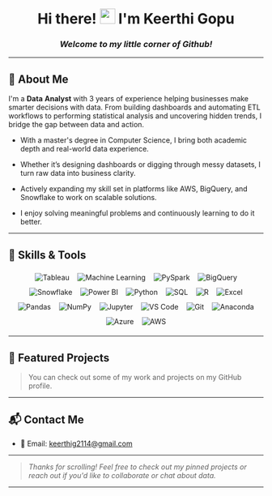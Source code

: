 <div align="center">

<h1>
 Hi there!
    <img src="https://media.giphy.com/media/hvRJCLFzcasrR4ia7z/giphy.gif" width="30px"/>
    I'm Keerthi Gopu
</h1>

###  *Welcome to my little corner of Github!*

</div>



---

## 📘 About Me

I'm a **Data** **Analyst** with 3 years of experience helping businesses make smarter decisions with data. From building dashboards and automating ETL workflows to performing statistical analysis and uncovering hidden trends, I bridge the gap between data and action.

- With a master's degree in Computer Science, I bring both academic depth and real-world data experience.

- Whether it’s designing dashboards or digging through messy datasets, I turn raw data into business clarity.

- Actively expanding my skill set in platforms like AWS, BigQuery, and Snowflake to work on scalable solutions.

- I enjoy solving meaningful problems and continuously learning to do it better.

---

## 🚀 Skills & Tools

<div align="center">

  <img src="https://img.shields.io/badge/Tableau-E97627?style=for-the-badge&logo=tableau&logoColor=white" alt="Tableau" style="margin: 6px;"/>
  <img src="https://img.shields.io/badge/Machine%20Learning-FF6F00?style=for-the-badge&logo=tensorflow&logoColor=white" alt="Machine Learning" style="margin: 6px;" />
  <img src="https://img.shields.io/badge/PySpark-E34A20?style=for-the-badge&logo=apache-spark&logoColor=white" alt="PySpark" style="margin:6px;" />
  <img src="https://img.shields.io/badge/BigQuery-669DF6?style=for-the-badge&logo=google-cloud&logoColor=white" alt="BigQuery" style="margin: 6px;" />
  <img src="https://img.shields.io/badge/Snowflake-29B5E8?style=for-the-badge&logo=snowflake&logoColor=white" alt="Snowflake" style="margin: 6px;"/>
  <img src="https://img.shields.io/badge/Power%20BI-F2C811?style=for-the-badge&logo=powerbi&logoColor=black" alt="Power BI" style="margin: 6px;"/>
  <img src="https://img.shields.io/badge/Python-3776AB?style=for-the-badge&logo=python&logoColor=white" alt="Python" style="margin: 6px;"/>
  <img src="https://img.shields.io/badge/SQL-003B57?style=for-the-badge&logo=postgresql&logoColor=white" alt="SQL" style="margin: 6px;" />
  <img src="https://img.shields.io/badge/R-276DC3?style=for-the-badge&logo=r&logoColor=white" alt="R" style="margin:6px;"/>
  <img src="https://img.shields.io/badge/Excel-217346?style=for-the-badge&logo=microsoft-excel&logoColor=white" alt="Excel" style="margin: 6px;"/>
  <img src="https://img.shields.io/badge/Pandas-150458?style=for-the-badge&logo=pandas&logoColor=white" alt="Pandas" style="margin: 6px;"/>
  <img src="https://img.shields.io/badge/NumPy-013243?style=for-the-badge&logo=numpy&logoColor=white" alt="NumPy" style="margin: 6px;"/>
  <img src="https://img.shields.io/badge/Jupyter-F37626?style=for-the-badge&logo=jupyter&logoColor=white" alt="Jupyter" style="margin:6px;" />
  <img src="https://img.shields.io/badge/VS%20Code-007ACC?style=for-the-badge&logo=visual-studio-code&logoColor=white" alt="VS Code" style="margin:6px;" />
  <img src="https://img.shields.io/badge/Git-F05032?style=for-the-badge&logo=git&logoColor=white" alt="Git" style="margin:6px;" />
  <img src="https://img.shields.io/badge/Anaconda-44A833?style=for-the-badge&logo=anaconda&logoColor=white" alt="Anaconda" style="margin:6px;" />
  <img src="https://img.shields.io/badge/Azure-0078D4?style=for-the-badge&logo=microsoft-azure&logoColor=white" alt="Azure" style="margin:6px;" />
  <img src="https://img.shields.io/badge/AWS-232F3E?style=for-the-badge&logo=amazon-aws&logoColor=white" alt="AWS" style="margin:6px;" />

</div>


---

## 📂 Featured Projects
>You can check out some of my work and projects on my GitHub profile.
---

## 📬 Contact Me

- 📧 Email: [keerthig2114@gmail.com](mailto:keerthig2114@gmail.com)  

---

> *Thanks for scrolling! Feel free to check out my pinned projects or reach out if you'd like to collaborate or chat about data.*

---
